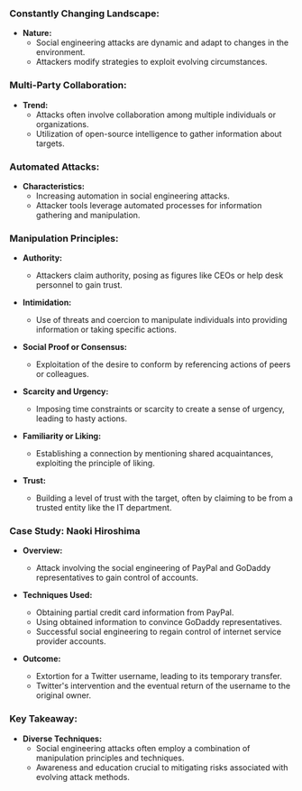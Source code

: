 ### Constantly Changing Landscape:
- **Nature:**
	- Social engineering attacks are dynamic and adapt to changes in the environment.
	- Attackers modify strategies to exploit evolving circumstances.

### Multi-Party Collaboration:
- **Trend:**
	- Attacks often involve collaboration among multiple individuals or organizations.
	- Utilization of open-source intelligence to gather information about targets.

### Automated Attacks:
- **Characteristics:**
	- Increasing automation in social engineering attacks.
	- Attacker tools leverage automated processes for information gathering and manipulation.

### Manipulation Principles:
- **Authority:**
	- Attackers claim authority, posing as figures like CEOs or help desk personnel to gain trust.

- **Intimidation:**
	- Use of threats and coercion to manipulate individuals into providing information or taking specific actions.

- **Social Proof or Consensus:**
	- Exploitation of the desire to conform by referencing actions of peers or colleagues.

- **Scarcity and Urgency:**
	- Imposing time constraints or scarcity to create a sense of urgency, leading to hasty actions.

- **Familiarity or Liking:**
	- Establishing a connection by mentioning shared acquaintances, exploiting the principle of liking.

- **Trust:**
	- Building a level of trust with the target, often by claiming to be from a trusted entity like the IT department.

### Case Study: Naoki Hiroshima
- **Overview:**
	- Attack involving the social engineering of PayPal and GoDaddy representatives to gain control of accounts.

- **Techniques Used:**
	- Obtaining partial credit card information from PayPal.
	- Using obtained information to convince GoDaddy representatives.
	- Successful social engineering to regain control of internet service provider accounts.

- **Outcome:**
	- Extortion for a Twitter username, leading to its temporary transfer.
	- Twitter's intervention and the eventual return of the username to the original owner.

### Key Takeaway:
- **Diverse Techniques:**
	- Social engineering attacks often employ a combination of manipulation principles and techniques.
	- Awareness and education crucial to mitigating risks associated with evolving attack methods.
